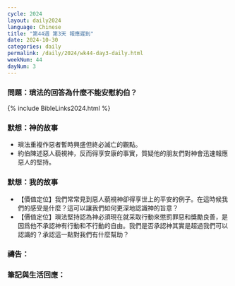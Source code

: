 ```yaml
---
cycle: 2024
layout: daily2024
language: Chinese
title: "第44週 第3天 報應遲到"
date: 2024-10-30
categories: daily
permalink: /daily/2024/wk44-day3-daily.html
weekNum: 44
dayNum: 3
---
```


### 問題：瑣法的回答為什麼不能安慰約伯？

{% include BibleLinks2024.html %}

### 默想：神的故事
+ 瑣法重複作惡者暫時興盛但終必滅亡的觀點。
+ 約伯陳述惡人藐視神，反而得享安康的事實，質疑他的朋友們對神會迅速報應惡人的堅持。

### 默想：我的故事
+ 【價值定位】我們常常見到惡人藐視神卻得享世上的平安的例子。在這時候我們的感受是什麼？這可以讓我們如何更深地認識神的旨意？
+ 【價值定位】瑣法堅持認為神必須現在就采取行動來懲罰罪惡和獎勵良善，是因爲他不承認神有行動和不行動的自由。我們是否承認神其實是超過我們可以認識的？承認這一點對我們有什麼幫助？

### 禱告：

### 筆記與生活回應：
